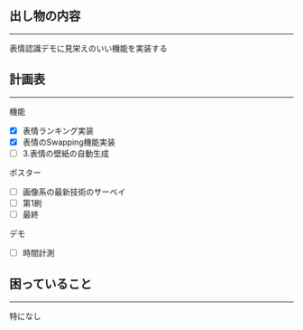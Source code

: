 ## 出し物の内容
---
表情認識デモに見栄えのいい機能を実装する

## 計画表
---
機能
  - [x] 表情ランキング実装
  - [x] 表情のSwapping機能実装
  - [ ] 3.表情の壁紙の自動生成

ポスター
  - [ ] 画像系の最新技術のサーベイ
  - [ ] 第1刷
  - [ ] 最終

デモ
  - [ ] 時間計測

## 困っていること
---
特になし
